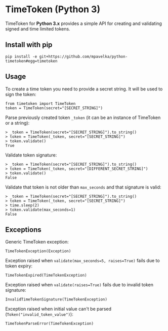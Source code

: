 TimeToken (Python 3)
===

TimeToken for **Python 3.x** provides a simple API for creating and validating signed and time limited tokens.

## Install with pip

```
pip install -e git+https://github.com/mpavelka/python-timetoken#egg=timetoken
```

## Usage

To create a time token you need to provide a secret string. It will be used to sign the token:

```
from timetoken import TimeToken
token = TimeToken(secret="[SECRET_STRING]")
```

Parse previously created token `_token` (it can be an instance of TimeToken or a string):

```
> _token = TimeToken(secret="[SECRET_STRING]").to_string()
> token = TimeToken(_token, secret="[SECRET_STRING]")
> token.validate()
True
```

Validate token signature:

```
> _token = TimeToken(secret="[SECRET_STRING]").to_string()
> token = TimeToken(_token, secret="[DIFFERENT_SECRET_STRING]")
> token.validate()
False
```

Validate that token is not older than `max_seconds` and that signature is valid:

```
> _token = TimeToken(secret="[SECRET_STRING]").to_string()
> token = TimeToken(_token, secret="[SECRET_STRING]")
> time.sleep(2)
> token.validate(max_seconds=1)
False
```

## Exceptions

Generic TimeToken exception:

```
TimeTokenException(Exception)
```

Exception raised when `validate(max_seconds=5, raises=True)` fails due to token expiry: 

```
TimeTokenExpired(TimeTokenException)
```

Exception raised when `validate(raises=True)` fails due to invalid token signature:

```
InvalidTimeTokenSignature(TimeTokenException)
```

Exception raised when initial value can't be parsed (`Token("invalid_token_value")`):

```
TimeTokenParseError(TimeTokenException)
```